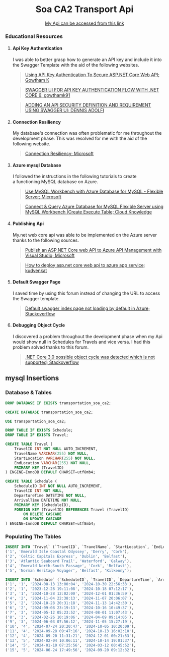 <h1 align="center">
   Soa CA2 Transport Api
</h1>
<div align="center">
<a href='https://transportationsoaca2api.azurewebsites.net'>
  My Api can be accessed from this link
</a>
</div>

### Educational Resources
1. #### Api Key Authentication
   I was able to better grasp how to generate an API key and include it into the Swagger Template with the aid of the following websites.

   >[Using API Key Authentication To Secure ASP.NET Core Web API; Gowtham K](https://www.c-sharpcorner.com/article/using-api-key-authentication-to-secure-asp-net-core-web-api/)

   >[SWAGGER UI FOR API KEY AUTHENTICATION FLOW WITH .NET CORE 6; gowthamk91](https://gowthamcbe.com/2022/02/21/swagger-ui-for-api-key-authentication-flow-with-net-core-6/)

   >[ADDING AN API SECURITY DEFINITION AND REQUIREMENT USING SWAGGER UI; DENNIS ADOLFI](https://adolfi.dev/blog/adding-an-api-security-definition-and-requirement-using-swagger-ui/)

2. #### Connection Resiliency
   My database's connection was often problematic for me throughout the development phase. This was resolved for me with the aid of the following website.

   >[Connection Resiliency; Microsoft](https://learn.microsoft.com/en-us/ef/core/miscellaneous/connection-resiliency)

3. #### Azure mysql Database
   I followed the instructions in the following tutorials to create a functioning MySQL database on Azure.

   >[Use MySQL Workbench with Azure Database for MySQL - Flexible Server; Microsoft](https://learn.microsoft.com/en-us/azure/mysql/flexible-server/connect-workbench)

   >[Connect & Query Azure Database for MySQL Flexible Server using MySQL Workbench |Create Execute Table; 
Cloud Knowledge](https://www.youtube.com/watch?v=4Q1J2T9MMns)

4. #### Publishing Api
   My.net web core api was able to be implemented on the Azure server thanks to the following sources.

   >[Publish an ASP.NET Core web API to Azure API Management with Visual Studio; Microsoft](https://learn.microsoft.com/en-us/aspnet/core/tutorials/publish-to-azure-api-management-using-vs?view=aspnetcore-6.0)

   >[How to deploy asp.net core web api to azure app service; kudvenkat](https://www.youtube.com/watch?v=MP4zatl3jF8)

5. #### Default Swagger Page
   I saved time by using this forum instead of changing the URL to access the Swagger template.

   >[Default swagger index page not loading by default in Azure; Stackoverflow](https://stackoverflow.com/questions/67970993/default-swagger-index-page-not-loading-by-default-in-azure)

6. #### Debugging Object Cycle
   I discovered a problem throughout the development phase when my Api would show null in Schedules for Travels and vice versa. I had this problem solved thanks to this forum.

   >[.NET Core 3.0 possible object cycle was detected which is not supported; Stackoverflow](https://stackoverflow.com/questions/59199593/net-core-3-0-possible-object-cycle-was-detected-which-is-not-supported)

## mysql Insertions
### Database & Tables
```sql
DROP DATABASE IF EXISTS transportation_soa_ca2;

CREATE DATABASE transportation_soa_ca2;

USE transportation_soa_ca2;

DROP TABLE IF EXISTS Schedule;
DROP TABLE IF EXISTS Travel;

CREATE TABLE Travel (
    TravelID INT NOT NULL AUTO_INCREMENT,
    TravelName VARCHAR(255) NOT NULL,
    StartLocation VARCHAR(255) NOT NULL,
    EndLocation VARCHAR(255) NOT NULL,
    PRIMARY KEY (TravelID)
) ENGINE=InnoDB DEFAULT CHARSET=utf8mb4;

CREATE TABLE Schedule (
    ScheduleID INT NOT NULL AUTO_INCREMENT,
    TravelID INT NOT NULL,
    DepartureTime DATETIME NOT NULL,
    ArrivalTime DATETIME NOT NULL,
    PRIMARY KEY (ScheduleID),
    FOREIGN KEY (TravelID) REFERENCES Travel (TravelID)
        ON DELETE CASCADE
        ON UPDATE CASCADE
) ENGINE=InnoDB DEFAULT CHARSET=utf8mb4;
```
### Populating The Tables
```sql
INSERT INTO `Travel` (`TravelID`, `TravelName`, `StartLocation`, `EndLocation`) VALUES
('1', 'Emerald Isle Coastal Odyssey', 'Derry', 'Cork'),
('2', 'Celtic Capitals Express', 'Dublin', 'Belfast'),
('3', 'Atlantic Seaboard Trail', 'Waterford', 'Galway'),
('4', 'Emerald North-South Passage', 'Cork', 'Belfast'),
('5', 'Norman Heritage Voyager', 'Belfast', 'Kilkenny');

INSERT INTO `Schedule` (`ScheduleID`, `TravelID`, `DepartureTime`, `ArrivalTime`) VALUES
('1', '1', '2024-08-13 13:00:04', '2024-10-30 22:56:33'),
('2', '1', '2023-12-28 19:11:08', '2024-10-18 07:12:17'),
('3', '1', '2024-10-28 12:02:00', '2024-12-01 01:36:59'),
('4', '2', '2024-11-04 22:38:13', '2024-11-07 20:06:07'),
('5', '2', '2024-10-28 20:31:18', '2024-11-13 14:42:30'),
('6', '2', '2024-09-08 23:19:13', '2024-10-16 10:49:37'),
('7', '3', '2024-05-12 05:23:52', '2024-08-01 11:07:43'),
('8', '3', '2024-02-26 10:19:06', '2024-04-09 09:14:05'),
('9', '3', '2024-06-03 07:56:12', '2024-11-05 15:27:19'),
('10', '4', '2024-07-24 20:20:47', '2024-10-05 10:20:09'),
('11', '4', '2024-09-28 09:47:16', '2024-10-13 16:02:10'),
('12', '4', '2024-09-20 11:31:21', '2024-12-01 00:21:53'),
('13', '5', '2024-02-04 10:06:11', '2024-10-14 19:01:37'),
('14', '5', '2024-01-10 07:25:56', '2024-03-12 00:45:52'),
('15', '5', '2024-06-24 17:49:56', '2024-09-20 09:12:32');
```
